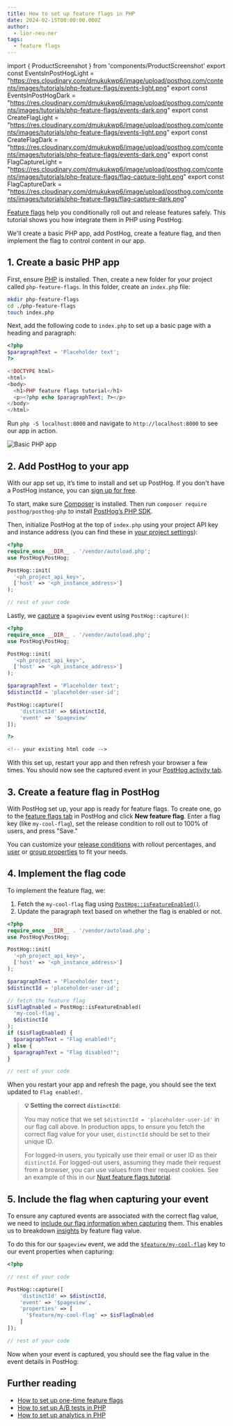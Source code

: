 ```yaml
---
title: How to set up feature flags in PHP
date: 2024-02-15T00:00:00.000Z
author:
  - lior-neu-ner
tags:
  - feature flags
---
```


import { ProductScreenshot } from 'components/ProductScreenshot'
export const EventsInPostHogLight = "https://res.cloudinary.com/dmukukwp6/image/upload/posthog.com/contents/images/tutorials/php-feature-flags/events-light.png"
export const EventsInPostHogDark = "https://res.cloudinary.com/dmukukwp6/image/upload/posthog.com/contents/images/tutorials/php-feature-flags/events-dark.png"
export const CreateFlagLight = "https://res.cloudinary.com/dmukukwp6/image/upload/posthog.com/contents/images/tutorials/php-feature-flags/events-light.png"
export const CreateFlagDark = "https://res.cloudinary.com/dmukukwp6/image/upload/posthog.com/contents/images/tutorials/php-feature-flags/events-dark.png"
export const FlagCaptureLight = "https://res.cloudinary.com/dmukukwp6/image/upload/posthog.com/contents/images/tutorials/php-feature-flags/flag-capture-light.png"
export const FlagCaptureDark = "https://res.cloudinary.com/dmukukwp6/image/upload/posthog.com/contents/images/tutorials/php-feature-flags/flag-capture-dark.png"

[Feature flags](/feature-flags) help you conditionally roll out and release features safely. This tutorial shows you how integrate them in PHP using PostHog. 

We'll create a basic PHP app, add PostHog, create a feature flag, and then implement the flag to control content in our app.

## 1. Create a basic PHP app

First, ensure [PHP](https://www.php.net/manual/en/install.php) is installed. Then, create a new folder for your project called `php-feature-flags`. In this folder, create an `index.php` file:

```bash
mkdir php-feature-flags
cd ./php-feature-flags
touch index.php
```

Next, add the following code to `index.php` to set up a basic page with a heading and paragraph:

```php file=index.php
<?php
$paragraphText = 'Placeholder text';
?>

<!DOCTYPE html>
<html>
<body>
  <h1>PHP feature flags tutorial</h1>
  <p><?php echo $paragraphText; ?></p>
</body>
</html>
```

Run `php -S localhost:8000` and navigate to `http://localhost:8000` to see our app in action.

![Basic PHP app](https://res.cloudinary.com/dmukukwp6/image/upload/v1710055416/posthog.com/contents/images/tutorials/php-feature-flags/basic-app.png)

## 2. Add PostHog to your app

With our app set up, it’s time to install and set up PostHog. If you don't have a PostHog instance, you can [sign up for free](https://us.posthog.com/signup).

To start, make sure [Composer](https://getcomposer.org/) is installed. Then run `composer require posthog/posthog-php` to install [PostHog’s PHP SDK](/docs/libraries/php).

Then, initialize PostHog at the top of `index.php` using your project API key and instance address (you can find these in [your project settings](https://us.posthog.com/project/settings)):

```php file=index.php
<?php
require_once __DIR__ . '/vendor/autoload.php';
use PostHog\PostHog;

PostHog::init(
  '<ph_project_api_key>',
  ['host' => '<ph_instance_address>']
);

// rest of your code
```

Lastly, we [capture](/docs/product-analytics/capture-events) a `$pageview` event using `PostHog::capture()`: 

```php file=index.php
<?php
require_once __DIR__ . '/vendor/autoload.php';
use PostHog\PostHog;

PostHog::init(
  '<ph_project_api_key>',
  ['host' => '<ph_instance_address>']
);

$paragraphText = 'Placeholder text';
$distinctId = 'placeholder-user-id';

PostHog::capture([
    'distinctId' => $distinctId,
    'event' => '$pageview'
]);

?>

<!-- your existing html code -->
```

With this set up, restart your app and then refresh your browser a few times. You should now see the captured event in your [PostHog activity tab](https://us.posthog.com/events).

<ProductScreenshot
  imageLight={EventsInPostHogLight} 
  imageDark={EventsInPostHogDark} 
  alt="Events captured in PostHog" 
  classes="rounded"
/>

## 3. Create a feature flag in PostHog

With PostHog set up, your app is ready for feature flags. To create one, go to the [feature flags tab](https://us.posthog.com/feature_flags) in PostHog and click **New feature flag**. Enter a flag key (like `my-cool-flag`), set the release condition to roll out to 100% of users, and press "Save."

<ProductScreenshot
  imageLight={CreateFlagLight} 
  imageDark={CreateFlagDark} 
  alt="Feature flag created in PostHog" 
  classes="rounded"
/>

You can customize your [release conditions](/docs/feature-flags/creating-feature-flags#release-conditions) with rollout percentages, and [user](/docs/product-analytics/user-properties) or [group properties](/docs/product-analytics/group-analytics) to fit your needs.

## 4. Implement the flag code

To implement the feature flag, we: 

1. Fetch the `my-cool-flag` flag using [`PostHog::isFeatureEnabled()`](/docs/libraries/php#feature-flags). 
2. Update the paragraph text based on whether the flag is enabled or not.

```php file=index.php
<?php
require_once __DIR__ . '/vendor/autoload.php';
use PostHog\PostHog;

PostHog::init(
  '<ph_project_api_key>',
  ['host' => '<ph_instance_address>']
);

$paragraphText = 'Placeholder text';
$distinctId = 'placeholder-user-id';

// fetch the feature flag
$isFlagEnabled = PostHog::isFeatureEnabled(
  'my-cool-flag',
  $distinctId
);
if ($isFlagEnabled) {
  $paragraphText = "Flag enabled!";
} else {
  $paragraphText = "Flag disabled!";
}

// rest of your code
```

When you restart your app and refresh the page, you should see the text updated to `Flag enabled!`. 

> **💡 Setting the correct `distinctId`:**
> 
> You may notice that we set `$distinctId = 'placeholder-user-id'` in our flag call above. In production apps, to ensure you fetch the correct flag value for your user, `distinctId` should be set to their unique ID. 
> 
> For logged-in users, you typically use their email or user ID as their `distinctId`. For logged-out users, assuming they made their request from a browser, you can use values from their request cookies. See an example of this in our [Nuxt feature flags tutorial](/tutorials/nuxt-feature-flags#setting-the-correct-distinctid).

## 5. Include the flag when capturing your event

To ensure any captured events are associated with the correct flag value, we need to [include our flag information when capturing](/docs/libraries/php#step-2-include-feature-flag-information-when-capturing-events) them. This enables us to breakdown [insights](/docs/product-analytics/insights) by feature flag value.

To do this for our `$pageview` event, we add the [`$feature/my-cool-flag`](/docs/libraries/php#step-2-include-feature-flag-information-when-capturing-events) key to our event properties when capturing:

```php file=index.php
<?php

// rest of your code

PostHog::capture([
    'distinctId' => $distinctId,
    'event' => '$pageview',
    'properties' => [
      '$feature/my-cool-flag' => $isFlagEnabled
    ]
]);

// rest of your code
```

Now when your event is captured, you should see the flag value in the event details in PostHog:

<ProductScreenshot
  imageLight={FlagCaptureLight} 
  imageDark={FlagCaptureDark} 
  alt="Feature flag details in PostHog events" 
  classes="rounded"
/>

## Further reading

- [How to set up one-time feature flags](/tutorials/one-time-feature-flags)
- [How to set up A/B tests in PHP](/tutorials/php-ab-tests)
- [How to set up analytics in PHP](/tutorials/php-analytics)
